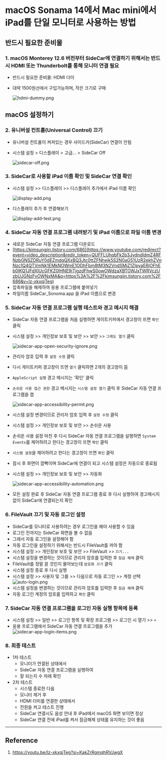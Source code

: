 # macOS Sonama 14에서 Mac mini에서 iPad를 단일 모니터로 사용하는 방법

## 반드시 필요한 준비물

### 1. macOS Monterey 12.6 버전부터 SideCar에 연결하기 위해서는 반드시 HDMI 또는 Thunderbolt를 통해 **모니터 연결 필요**
- 반드시 필요한 준비물: HDMI 더미
- 대략 1500원선에서 구입가능하며, 작은 크기로 구매

  ![hdmi-dummy.png](/Files/hdmi-dummy.png)

## macOS 설정하기
### 2. 유니버설 컨트롤(Universal Control) 끄기
- 유니버설 컨트롤이 켜져있는 경우 사이드카(SideCar) 연결이 안됨
- 시스템 설정 > 디스플레이 > 고급... > SideCar Off

  ![sidecar-off.png](/Files/sidecar-off.png)

### 3. SideCar로 사용할 iPad 이름 확인 및 SideCar 연결 확인
- 시스템 설정 >> 디스플레이 >> 디스플레이 추가에서 iPad 이름 확인

  ![display-add.png](/Files/display-add.png)

- 디스플레이 추가 후 연결해보기

  ![display-add-test.png](/Files/display-add-test.png)

### 4. SideCar 자동 연결 프로그램 내려받기 및 iPad 이름으로 파일 이름 변경
- 새로운 SideCar 자동 연결 프로그램 다운로드
- [https://kimsungjin.tistory.com/686](https://www.youtube.com/redirect?event=video_description&redir_token=QUFFLUhqbFk2b3JydndIdmZ4RFNzbGNSZDRuY0dEZmdqQXxBQ3Jtc0ttZFNhejk5S2N0aG51UzR2ekhZVnNzc1Q4QTVmNk1EMkNOWmE1ODhFbm8tM3N2VndSMjZ1ZlpyaERjOFhEb0lKQ1JFdXlUcGFKZ0lHNE9jTjgzdFhwS0owOWdzaXBTOWJxTWRVczUzbUJGNzFyOWNxMA&q=https%3A%2F%2Fkimsungjin.tistory.com%2F686&v=Iz-xkxqjTeg)
- 압축파일을 해제하여 응용 프로그램에 붙여넣기
- 파일이름 SideCar_Sonoma.app 을 iPad 이름으로 변경

### 5. SideCar 자동 연결 프로그램 실행 테스트와 경고 메시지 해결
- SideCar 자동 연결 프로그램을 처음 실행하면 게이트키퍼에서 경고창이 뜨면 `확인` 클릭
- 시스템 설정 >> 개인정보 보호 및 보안 >> 보안 >> `그래도 열기` 클릭

  ![sidecar-app-open-security-ignore.png](/Files/sidecar-app-open-security-ignore.png)

- 관리자 암호 입력 후 `설정 수정` 클릭
- 다시 게이트키퍼 경고창이 뜨면 `열기` 클릭하면 2개의 경고창이 뜸
- `AppleScript 실행` 경고 메시지는 '확인' 클릭
- `손쉬운 사용 접근 권한` 경고 메시지는 `시스템 설정 열기` 클릭 후 SideCar 자동 연결 프로그램을 켬

  ![sidecar-app-accessibility-permit.png](/Files/sidecar-app-accessibility-permit.png)

- 시스템 설정 변경이므로 관리자 암호 입력 후 `설정 수정` 클릭
- 시스템 설정 >> 개인정보 보호 및 보안 >> 손쉬운 사용
- 손쉬운 사용 설정 마친 후 다시 SideCar 자동 연결 프로그램을 실행하면 `System Events`를 제어하려고 한다는 경고창이 뜨면 `확인` 클릭
- `시스템 설정`을 제어하려고 한다는 경고창이 뜨면 `확인` 클릭
- 잠시 후 화면이 깜빡이며 SideCar에 연결이 되고 시스템 설정은 자동으로 종료됨
- 시스템 설정 >> 개인정보 보호 및 보안 >> 자동화

  ![sidecar-app-accessibility-automation.png](/Files/sidecar-app-accessibility-automation.png)

- 모든 설정 완료 후 SideCar 자동 연결 프로그램 종료 후 다시 실행하여 경고메시지 없이 SideCar에 연결되는지 확인

### 6. FileVault 끄기 및 자동 로그인 설정
- SideCar를 모니터로 사용하려는 경우 로그인을 해야 사용할 수 있음
- 로그인 전까지는 SideCar 화면을 볼 수 없음
- 그래서 자동 로그인을 설정해야 함
- 자동 로그인을 설정하기 위해서는 반드시 FileVault를 꺼야 함
- 시스템 설정 >> 개인정보 보호 및 보안 >> FileVault >> `끄기...`
- 시스템 설정을 변경하는 것이므로 관리자 암호를 입력한 후 `잠금 해제` 클릭
- FileVault를 정말 끌 것인지 물어보는데 `암호화 끄기` 클릭
- 시스템 설정 종료 후 다시 실행
- 시스템 설정 >> 사용자 및 그룹 >> 다음으로 자동 로그인 >> 계정 선택
  ![auto-login.png](/Files/auto-login.png)
- 시스템 설정을 변경하는 것이므로 관리자 암호를 입력한 후 `잠금 해제` 클릭
- 자동 로그인 계정의 암호를 입력하고 `확인` 클릭

### 7. SideCar 자동 연결 프로그램을 로그인 자동 실행 항목에 등록
- 시스템 설정 >> 일반 >> 로그인 항목 및 확장 프로그램 >> 로그인 시 열기 >> `+`
- 응용 프로그램에서 SideCar 자동 연결 프로그램을 추가
  ![sidecar-app-login-items.png](/Files/sidecar-app-login-items.png)

### 8. 최종 테스트
- 1차 테스트
	- 모니터가 연결된 상태에서
	- SideCar 자동 연결 프로그램을 실행하여
	- 잘 되는지 수 차례 확인
- 2차 테스트
	- 시스템 종료한 다음
	- 모니터 제거 후
	- HDMI 더미를 연결한 상태에서
	- 전원을 켜고 테스트 진행
	- SideCar 연결시도 음성 안내 후 iPad에서 macOS 화면 보이면 정상
	- SideCar 연결 전에 iPad를 켜서 잠금해제 상태를 유지하는 것이 좋음

---
## Reference
1. https://youtu.be/Iz-xkxqjTeg?si=KakZrRgmqhRVJwgX
 
